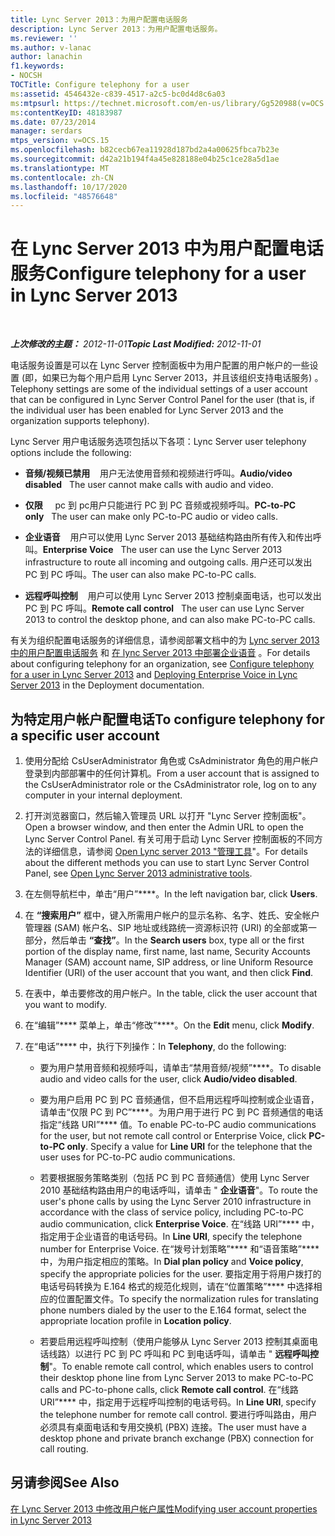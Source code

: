 ```yaml
---
title: Lync Server 2013：为用户配置电话服务
description: Lync Server 2013：为用户配置电话服务。
ms.reviewer: ''
ms.author: v-lanac
author: lanachin
f1.keywords:
- NOCSH
TOCTitle: Configure telephony for a user
ms:assetid: 4546432e-c839-4517-a2c5-bc0d4d8c6a03
ms:mtpsurl: https://technet.microsoft.com/en-us/library/Gg520988(v=OCS.15)
ms:contentKeyID: 48183987
ms.date: 07/23/2014
manager: serdars
mtps_version: v=OCS.15
ms.openlocfilehash: b82cecb67ea11928d187bd2a4a00625fbca7b23e
ms.sourcegitcommit: d42a21b194f4a45e828188e04b25c1ce28a5d1ae
ms.translationtype: MT
ms.contentlocale: zh-CN
ms.lasthandoff: 10/17/2020
ms.locfileid: "48576648"
---
```

# <a name="configure-telephony-for-a-user-in-lync-server-2013"></a><span data-ttu-id="fcb81-103">在 Lync Server 2013 中为用户配置电话服务</span><span class="sxs-lookup"><span data-stu-id="fcb81-103">Configure telephony for a user in Lync Server 2013</span></span>

<div data-xmlns="http://www.w3.org/1999/xhtml">

<div class="topic" data-xmlns="http://www.w3.org/1999/xhtml" data-msxsl="urn:schemas-microsoft-com:xslt" data-cs="https://msdn.microsoft.com/">

<div data-asp="https://msdn2.microsoft.com/asp">



</div>

<div id="mainSection">

<div id="mainBody">

<span> </span>

<span data-ttu-id="fcb81-104">_**上次修改的主题：** 2012-11-01_</span><span class="sxs-lookup"><span data-stu-id="fcb81-104">_**Topic Last Modified:** 2012-11-01_</span></span>

<span data-ttu-id="fcb81-105">电话服务设置是可以在 Lync Server 控制面板中为用户配置的用户帐户的一些设置 (即，如果已为每个用户启用 Lync Server 2013，并且该组织支持电话服务) 。</span><span class="sxs-lookup"><span data-stu-id="fcb81-105">Telephony settings are some of the individual settings of a user account that can be configured in Lync Server Control Panel for the user (that is, if the individual user has been enabled for Lync Server 2013 and the organization supports telephony).</span></span>

<span data-ttu-id="fcb81-106">Lync Server 用户电话服务选项包括以下各项：</span><span class="sxs-lookup"><span data-stu-id="fcb81-106">Lync Server user telephony options include the following:</span></span>

  - <span data-ttu-id="fcb81-107">**音频/视频已禁用**    用户无法使用音频和视频进行呼叫。</span><span class="sxs-lookup"><span data-stu-id="fcb81-107">**Audio/video disabled**   The user cannot make calls with audio and video.</span></span>

  - <span data-ttu-id="fcb81-108">**仅限**     pc 到 pc用户只能进行 PC 到 PC 音频或视频呼叫。</span><span class="sxs-lookup"><span data-stu-id="fcb81-108">**PC-to-PC only**   The user can make only PC-to-PC audio or video calls.</span></span>

  - <span data-ttu-id="fcb81-109">**企业语音**    用户可以使用 Lync Server 2013 基础结构路由所有传入和传出呼叫。</span><span class="sxs-lookup"><span data-stu-id="fcb81-109">**Enterprise Voice**   The user can use the Lync Server 2013 infrastructure to route all incoming and outgoing calls.</span></span> <span data-ttu-id="fcb81-110">用户还可以发出 PC 到 PC 呼叫。</span><span class="sxs-lookup"><span data-stu-id="fcb81-110">The user can also make PC-to-PC calls.</span></span>

  - <span data-ttu-id="fcb81-111">**远程呼叫控制**    用户可以使用 Lync Server 2013 控制桌面电话，也可以发出 PC 到 PC 呼叫。</span><span class="sxs-lookup"><span data-stu-id="fcb81-111">**Remote call control**   The user can use Lync Server 2013 to control the desktop phone, and can also make PC-to-PC calls.</span></span>

<span data-ttu-id="fcb81-112">有关为组织配置电话服务的详细信息，请参阅部署文档中的为 [Lync server 2013 中的用户配置电话服务](lync-server-2013-configure-telephony-for-a-user.md) 和 [在 lync Server 2013 中部署企业语音](lync-server-2013-deploying-enterprise-voice.md) 。</span><span class="sxs-lookup"><span data-stu-id="fcb81-112">For details about configuring telephony for an organization, see [Configure telephony for a user in Lync Server 2013](lync-server-2013-configure-telephony-for-a-user.md) and [Deploying Enterprise Voice in Lync Server 2013](lync-server-2013-deploying-enterprise-voice.md) in the Deployment documentation.</span></span>

<div>

## <a name="to-configure-telephony-for-a-specific-user-account"></a><span data-ttu-id="fcb81-113">为特定用户帐户配置电话</span><span class="sxs-lookup"><span data-stu-id="fcb81-113">To configure telephony for a specific user account</span></span>

1.  <span data-ttu-id="fcb81-114">使用分配给 CsUserAdministrator 角色或 CsAdministrator 角色的用户帐户登录到内部部署中的任何计算机。</span><span class="sxs-lookup"><span data-stu-id="fcb81-114">From a user account that is assigned to the CsUserAdministrator role or the CsAdministrator role, log on to any computer in your internal deployment.</span></span>

2.  <span data-ttu-id="fcb81-115">打开浏览器窗口，然后输入管理员 URL 以打开 "Lync Server 控制面板"。</span><span class="sxs-lookup"><span data-stu-id="fcb81-115">Open a browser window, and then enter the Admin URL to open the Lync Server Control Panel.</span></span> <span data-ttu-id="fcb81-116">有关可用于启动 Lync Server 控制面板的不同方法的详细信息，请参阅 [Open Lync server 2013 "管理工具](lync-server-2013-open-lync-server-administrative-tools.md)"。</span><span class="sxs-lookup"><span data-stu-id="fcb81-116">For details about the different methods you can use to start Lync Server Control Panel, see [Open Lync Server 2013 administrative tools](lync-server-2013-open-lync-server-administrative-tools.md).</span></span>

3.  <span data-ttu-id="fcb81-117">在左侧导航栏中，单击“用户”\*\*\*\*。</span><span class="sxs-lookup"><span data-stu-id="fcb81-117">In the left navigation bar, click **Users**.</span></span>

4.  <span data-ttu-id="fcb81-118">在 **“搜索用户”** 框中，键入所需用户帐户的显示名称、名字、姓氏、安全帐户管理器 (SAM) 帐户名、SIP 地址或线路统一资源标识符 (URI) 的全部或第一部分，然后单击 **“查找”**。</span><span class="sxs-lookup"><span data-stu-id="fcb81-118">In the **Search users** box, type all or the first portion of the display name, first name, last name, Security Accounts Manager (SAM) account name, SIP address, or line Uniform Resource Identifier (URI) of the user account that you want, and then click **Find**.</span></span>

5.  <span data-ttu-id="fcb81-119">在表中，单击要修改的用户帐户。</span><span class="sxs-lookup"><span data-stu-id="fcb81-119">In the table, click the user account that you want to modify.</span></span>

6.  <span data-ttu-id="fcb81-120">在“编辑”\*\*\*\* 菜单上，单击“修改”\*\*\*\*。</span><span class="sxs-lookup"><span data-stu-id="fcb81-120">On the **Edit** menu, click **Modify**.</span></span>

7.  <span data-ttu-id="fcb81-121">在“电话”\*\*\*\* 中，执行下列操作：</span><span class="sxs-lookup"><span data-stu-id="fcb81-121">In **Telephony**, do the following:</span></span>
    
      - <span data-ttu-id="fcb81-122">要为用户禁用音频和视频呼叫，请单击“禁用音频/视频”\*\*\*\*。</span><span class="sxs-lookup"><span data-stu-id="fcb81-122">To disable audio and video calls for the user, click **Audio/video disabled**.</span></span>
    
      - <span data-ttu-id="fcb81-p103">要为用户启用 PC 到 PC 音频通信，但不启用远程呼叫控制或企业语音，请单击“仅限 PC 到 PC”\*\*\*\*。为用户用于进行 PC 到 PC 音频通信的电话指定“线路 URI”\*\*\*\* 值。</span><span class="sxs-lookup"><span data-stu-id="fcb81-p103">To enable PC-to-PC audio communications for the user, but not remote call control or Enterprise Voice, click **PC-to-PC only**. Specify a value for **Line URI** for the telephone that the user uses for PC-to-PC audio communications.</span></span>
    
      - <span data-ttu-id="fcb81-125">若要根据服务策略类别（包括 PC 到 PC 音频通信）使用 Lync Server 2010 基础结构路由用户的电话呼叫，请单击 " **企业语音**"。</span><span class="sxs-lookup"><span data-stu-id="fcb81-125">To route the user's phone calls by using the Lync Server 2010 infrastructure in accordance with the class of service policy, including PC-to-PC audio communication, click **Enterprise Voice**.</span></span> <span data-ttu-id="fcb81-126">在“线路 URI”\*\*\*\* 中，指定用于企业语音的电话号码。</span><span class="sxs-lookup"><span data-stu-id="fcb81-126">In **Line URI**, specify the telephone number for Enterprise Voice.</span></span> <span data-ttu-id="fcb81-127">在“拨号计划策略”\*\*\*\* 和“语音策略”\*\*\*\* 中，为用户指定相应的策略。</span><span class="sxs-lookup"><span data-stu-id="fcb81-127">In **Dial plan policy** and **Voice policy**, specify the appropriate policies for the user.</span></span> <span data-ttu-id="fcb81-128">要指定用于将用户拨打的电话号码转换为 E.164 格式的规范化规则，请在“位置策略”\*\*\*\* 中选择相应的位置配置文件。</span><span class="sxs-lookup"><span data-stu-id="fcb81-128">To specify the normalization rules for translating phone numbers dialed by the user to the E.164 format, select the appropriate location profile in **Location policy**.</span></span>
    
      - <span data-ttu-id="fcb81-129">若要启用远程呼叫控制（使用户能够从 Lync Server 2013 控制其桌面电话线路）以进行 PC 到 PC 呼叫和 PC 到电话呼叫，请单击 " **远程呼叫控制**"。</span><span class="sxs-lookup"><span data-stu-id="fcb81-129">To enable remote call control, which enables users to control their desktop phone line from Lync Server 2013 to make PC-to-PC calls and PC-to-phone calls, click **Remote call control**.</span></span> <span data-ttu-id="fcb81-130">在“线路 URI”\*\*\*\* 中，指定用于远程呼叫控制的电话号码。</span><span class="sxs-lookup"><span data-stu-id="fcb81-130">In **Line URI**, specify the telephone number for remote call control.</span></span> <span data-ttu-id="fcb81-131">要进行呼叫路由，用户必须具有桌面电话和专用交换机 (PBX) 连接。</span><span class="sxs-lookup"><span data-stu-id="fcb81-131">The user must have a desktop phone and private branch exchange (PBX) connection for call routing.</span></span>

</div>

<div>

## <a name="see-also"></a><span data-ttu-id="fcb81-132">另请参阅</span><span class="sxs-lookup"><span data-stu-id="fcb81-132">See Also</span></span>


[<span data-ttu-id="fcb81-133">在 Lync Server 2013 中修改用户帐户属性</span><span class="sxs-lookup"><span data-stu-id="fcb81-133">Modifying user account properties in Lync Server 2013</span></span>](lync-server-2013-modifying-user-account-properties.md)  
  

</div>

</div>

<span> </span>

</div>

</div>

</div>

